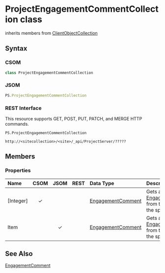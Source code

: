 [comment]: # (Name:ProjectEngagementCommentCollection)
[comment]: # (Type:class)
[comment]: # (Status:Incomplete)

# <a name="name"></a>ProjectEngagementCommentCollection class

inherits members from [ClientObjectCollection<EngagementComment>](https://msdn.microsoft.com/EN-US/library/ee539303)<br/>

<a name="description"></a>

## <a name="syntax"></a>Syntax

### CSOM

```C#
class ProjectEngagementCommentCollection 
```
### JSOM

```JavaScript
PS.ProjectEngagementCommentCollection
```
### REST Interface

This resource supports GET, POST, PUT, PATCH, and MERGE HTTP commands.

```
PS.ProjectEngagementCommentCollection

http://<sitecollection>/<site>/_api/ProjectServer/?????
```

## <a name="members"></a>Members

### <a name="properties"></a>Properties

|**Name**|**CSOM**|**JSOM**|**REST**|**Data Type**|**Description**|
|:-----|:-----:|:-----:|:-----:|:-----|:-----|
|<a name="[Integer]"></a>[Integer]|&#x2713;|||[EngagementComment](EngagementComment.md)|Gets a [EngagementComment](EngagementComment.md) from the collection at the specified index.|
|<a name="Item"></a>Item||&#x2713;||[EngagementComment](EngagementComment.md)|Gets a [EngagementComment](EngagementComment.md) from the collection at the specified index.|

## <a name="seeAlso"></a>See Also

[EngagementComment](EngagementComment.md)<br/>

